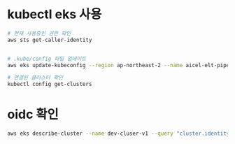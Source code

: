 


# kubectl eks 사용 
```bash
# 현재 사용중인 권한 확인
aws sts get-caller-identity


# .kube/config 파일 업데이트 
aws eks update-kubeconfig --region ap-northeast-2 --name aicel-elt-pipeline-dev

# 연결된 클러스터 확인
kubectl config get-clusters
```


# oidc 확인
```bash
aws eks describe-cluster --name dev-cluser-v1 --query "cluster.identity.oidc.issuer" --output text
```